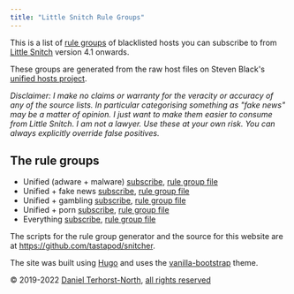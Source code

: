 ```yaml
---
title: "Little Snitch Rule Groups"
---
```


This is a list of [rule groups](https://help.obdev.at/littlesnitch/lsc-rule-group-subscriptions) of blacklisted hosts you can subscribe to from [Little Snitch](https://www.obdev.at/products/littlesnitch/index.html) version 4.1 onwards.

These groups are generated from the raw host files on Steven Black's [unified hosts project](https://github.com/StevenBlack/hosts).

_Disclaimer: I make no claims or warranty for the veracity or accuracy of any of the source lists. In particular categorising something as "fake news" may be a matter of opinion. I just want to make them easier to consume from Little Snitch. I am not a lawyer. Use these at your own risk. You can always explicitly override false positives._

## The rule groups

- Unified (adware + malware) [subscribe][subscribe-unified], [rule group file][download-unified]
- Unified + fake news [subscribe][subscribe-unified-fakenews], [rule group file][download-unified-fakenews]
- Unified + gambling [subscribe][subscribe-unified-gambling], [rule group file][download-unified-gambling]
- Unified + porn [subscribe][subscribe-unified-porn], [rule group file][download-unified-porn]
- Everything [subscribe][subscribe-everything], [rule group file][download-everything]

The scripts for the rule group generator and the source for this website are at <https://github.com/tastapod/snitcher>.

The site was built using [Hugo](https://gohugo.io/) and uses the [vanilla-bootstrap](https://themes.gohugo.io/vanilla-bootstrap-hugo-theme/) theme.

&copy; 2019-2022 [Daniel Terhorst-North](https://github.com/tastapod/), [all rights reserved](https://raw.githubusercontent.com/tastapod/snitcher/master/LICENSE)

[subscribe-unified]: x-littlesnitch:subscribe-rules?url=https%3A%2F%2Frules%2Esnitcher%2Edannorth%2Enet%2Funified%2Elsrules
[download-unified]: https://rules.snitcher.dannorth.net/unified.lsrules

[subscribe-unified-fakenews]: x-littlesnitch:subscribe-rules?url=https%3A%2F%2Frules%2Esnitcher%2Edannorth%2Enet%2Ffakenews%2Elsrules
[download-unified-fakenews]: https://rules.snitcher.dannorth.net/fakenews.lsrules

[subscribe-unified-gambling]: x-littlesnitch:subscribe-rules?url=https%3A%2F%2Frules%2Esnitcher%2Edannorth%2Enet%2Fgambling%2Elsrules
[download-unified-gambling]: https://rules.snitcher.dannorth.net/gambling.lsrules

[subscribe-unified-porn]: x-littlesnitch:subscribe-rules?url=https%3A%2F%2Frules%2Esnitcher%2Edannorth%2Enet%2Fporn%2Elsrules
[download-unified-porn]: https://rules.snitcher.dannorth.net/porn.lsrules

[subscribe-everything]: x-littlesnitch:subscribe-rules?url=https%3A%2F%2Frules%2Esnitcher%2Edannorth%2Enet%2Feverything%2Elsrules
[download-everything]: https://rules.snitcher.dannorth.net/everything.lsrules
